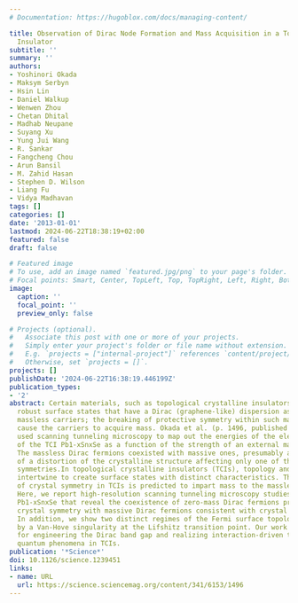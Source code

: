 ```yaml
---
# Documentation: https://hugoblox.com/docs/managing-content/

title: Observation of Dirac Node Formation and Mass Acquisition in a Topological Crystalline
  Insulator
subtitle: ''
summary: ''
authors:
- Yoshinori Okada
- Maksym Serbyn
- Hsin Lin
- Daniel Walkup
- Wenwen Zhou
- Chetan Dhital
- Madhab Neupane
- Suyang Xu
- Yung Jui Wang
- R. Sankar
- Fangcheng Chou
- Arun Bansil
- M. Zahid Hasan
- Stephen D. Wilson
- Liang Fu
- Vidya Madhavan
tags: []
categories: []
date: '2013-01-01'
lastmod: 2024-06-22T18:38:19+02:00
featured: false
draft: false

# Featured image
# To use, add an image named `featured.jpg/png` to your page's folder.
# Focal points: Smart, Center, TopLeft, Top, TopRight, Left, Right, BottomLeft, Bottom, BottomRight.
image:
  caption: ''
  focal_point: ''
  preview_only: false

# Projects (optional).
#   Associate this post with one or more of your projects.
#   Simply enter your project's folder or file name without extension.
#   E.g. `projects = ["internal-project"]` references `content/project/deep-learning/index.md`.
#   Otherwise, set `projects = []`.
projects: []
publishDate: '2024-06-22T16:38:19.446199Z'
publication_types:
- '2'
abstract: Certain materials, such as topological crystalline insulators (TCIs), host
  robust surface states that have a Dirac (graphene-like) dispersion associated with
  massless carriers; the breaking of protective symmetry within such materials should
  cause the carriers to acquire mass. Okada et al. (p. 1496, published online 29 August)
  used scanning tunneling microscopy to map out the energies of the electronic levels
  of the TCI Pb1-xSnxSe as a function of the strength of an external magnetic field.
  The massless Dirac fermions coexisted with massive ones, presumably as a consequence
  of a distortion of the crystalline structure affecting only one of the two mirror
  symmetries.In topological crystalline insulators (TCIs), topology and crystal symmetry
  intertwine to create surface states with distinct characteristics. The breaking
  of crystal symmetry in TCIs is predicted to impart mass to the massless Dirac fermions.
  Here, we report high-resolution scanning tunneling microscopy studies of a TCI,
  Pb1-xSnxSe that reveal the coexistence of zero-mass Dirac fermions protected by
  crystal symmetry with massive Dirac fermions consistent with crystal symmetry breaking.
  In addition, we show two distinct regimes of the Fermi surface topology separated
  by a Van-Hove singularity at the Lifshitz transition point. Our work paves the way
  for engineering the Dirac band gap and realizing interaction-driven topological
  quantum phenomena in TCIs.
publication: '*Science*'
doi: 10.1126/science.1239451
links:
- name: URL
  url: https://science.sciencemag.org/content/341/6153/1496
---
```

